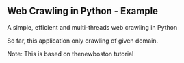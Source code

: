 Web Crawling in Python - Example
---
A simple, efficient and multi-threads web crawling in Python

So far, this application only crawling <a> of given domain.

Note: This is based on thenewboston tutorial
